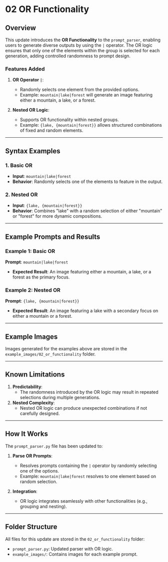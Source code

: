 # **02 OR Functionality**

## **Overview**
This update introduces the **OR Functionality** to the `prompt_parser`, enabling users to generate diverse outputs by using the `|` operator. The OR logic ensures that only one of the elements within the group is selected for each generation, adding controlled randomness to prompt design.

### **Features Added**
1. **OR Operator `|`**:
   - Randomly selects one element from the provided options.
   - Example: `mountain|lake|forest` will generate an image featuring either a mountain, a lake, or a forest.

2. **Nested OR Logic**:
   - Supports OR functionality within nested groups.
   - Example: `{lake, {mountain|forest}}` allows structured combinations of fixed and random elements.

---

## **Syntax Examples**

### **1. Basic OR**
- **Input**: `mountain|lake|forest`
- **Behavior**: Randomly selects one of the elements to feature in the output.

### **2. Nested OR**
- **Input**: `{lake, {mountain|forest}}`
- **Behavior**: Combines "lake" with a random selection of either "mountain" or "forest" for more dynamic compositions.

---

## **Example Prompts and Results**

### **Example 1: Basic OR**
**Prompt**: `mountain|lake|forest`
- **Expected Result**: An image featuring either a mountain, a lake, or a forest as the primary focus.

### **Example 2: Nested OR**
**Prompt**: `{lake, {mountain|forest}}`
- **Expected Result**: An image featuring a lake with a secondary focus on either a mountain or a forest.

---

## **Example Images**
Images generated for the examples above are stored in the `example_images/02_or_functionality` folder.

---

## **Known Limitations**
1. **Predictability**:
   - The randomness introduced by the OR logic may result in repeated selections during multiple generations.
2. **Nested Complexity**:
   - Nested OR logic can produce unexpected combinations if not carefully designed.

---

## **How It Works**
The `prompt_parser.py` file has been updated to:
1. **Parse OR Prompts**:
   - Resolves prompts containing the `|` operator by randomly selecting one of the options.
   - Example: `mountain|lake|forest` resolves to one element based on random selection.

2. **Integration**:
   - OR logic integrates seamlessly with other functionalities (e.g., grouping and nesting).

---

## **Folder Structure**
All files for this update are stored in the `02_or_functionality` folder:
- `prompt_parser.py`: Updated parser with OR logic.
- `example_images/`: Contains images for each example prompt.
